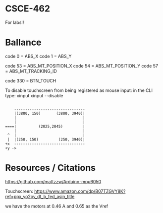 # CSCE-462
For labs!!


# Ballance

code 0 = ABS_X
code 1 = ABS_Y

code 53 = ABS_MT_POSITION_X
code 54 = ABS_MT_POSITION_Y
code 57 = ABS_MT_TRACKING_ID

code 330 = BTN_TOUCH

To disable touchscreen from being registered as mouse input:
in the CLI type: 
xinput
xinput --disable <touchscreen ID>

```

    --------------------------------
    |(3800, 150)       (3800, 3940)|
    |                              |
    |                              |
====|          (2025,2045)         |
    |                              |
 ^  |                              |
 |  |(250, 150)         (250, 3940)|
+x  --------------------------------  
+y ->    

```

# Resources / Citations
https://github.com/mattzzw/Arduino-mpu6050

Touchscreen: https://www.amazon.com/dp/B07TZGVY8K?ref=ppx_yo2ov_dt_b_fed_asin_title



we have the motors at 0.46 A and 0.65 as the Vref
